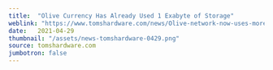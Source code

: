 ```yaml
---
title:  "Olive Currency Has Already Used 1 Exabyte of Storage"
weblink: "https://www.tomshardware.com/news/Olive-network-now-uses-more-than-1-exabyte-for-storage"
date:   2021-04-29
thumbnail: "/assets/news-tomshardware-0429.png"
source: tomshardware.com
jumbotron: false
---
```

